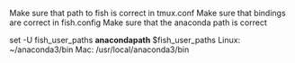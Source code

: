 Make sure that path to fish is correct in tmux.conf
Make sure that bindings are correct in fish.config
Make sure that the anaconda path is correct

set -U fish_user_paths **anacondapath** $fish_user_paths
Linux: ~/anaconda3/bin
Mac: /usr/local/anaconda3/bin
